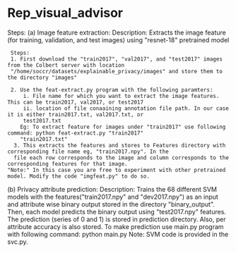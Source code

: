 # Rep_visual_advisor
Steps:
(a) Image feature extraction: 
     Description: Extracts the image feature (for training, validation, and test images)
     using "resnet-18" pretrained model
     
     Steps:
     1. First download the "train2017", "val2017", and "test2017" images  from the Colbert server with location 
     "/home/soccr/datasets/explainable_privacy/images" and store them to the directory "images"
     
     2. Use the feat-extract.py program with the following paramters:
         i. File name for which you want to extract the image features. This can be train2017, val2017, or test2017
         ii. location of file conaaining annotation file path. In our case it is either train2017.txt, val2017.txt, or      
         test2017.txt
        Eg: To extract feature for images under "train2017" use following command: python feat-extract.py "train2017" 
        "train2017.txt"
      3. This extracts the features and stores to Features directory with corresponding file name eg, "train2017.npy". In the 
      file each row corresponds to the image and column corresponds to the corresponding features for that image.
    "Note:" In this case you are free to experiment with other pretrained model. Modify the code "imgfeat.py" to do so.

 (b) Privacy attribute prediction:
     Description: Trains the 68 different SVM models with the features("train2017.npy" and "dev2017.npy") as an input  and attribute wise binary output stored in the directory "binary_output". Then, each model predicts the binary output using "test2017.npy" features. The prediction (series of 0 and 1) is stored in prediction directory. Also, per attribute accuracy is also stored. To make prediction use main.py program with following command:  python main.py
     Note: SVM code is provided in the svc.py. 

     



